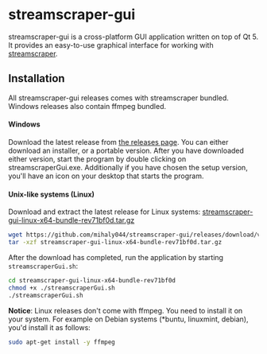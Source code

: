 # streamscraper-gui

streamscraper-gui is a cross-platform GUI application written on top of Qt 5.
It provides an easy-to-use graphical interface for working with [streamscraper](https://github.com/mihaly044/streamscraper).

## Installation
All streamscraper-gui releases comes with streamscraper bundled. Windows releases also contain ffmpeg bundled.

#### Windows
Download the latest release from [the releases page](https://github.com/mihaly044/streamscraper-gui/releases/tag/v0.1.rev-be66af-alpha).
You can either download an installer, or a portable version. After you have downloaded either version, start the program by double clicking on streamscraperGui.exe. Additionally if you have chosen the setup version, you'll have an icon on your desktop that starts the program.

#### Unix-like systems (Linux)
Download and extract the latest  release for Linux systems: [streamscraper-gui-linux-x64-bundle-rev71bf0d.tar.gz](https://github.com/mihaly044/streamscraper-gui/releases/download/v0.1.rev-be66af-alpha/streamscraper-gui-linux-x64-bundle-rev71bf0d.tar.gz)

```bash
wget https://github.com/mihaly044/streamscraper-gui/releases/download/v0.1.rev-be66af-alpha/streamscraper-gui-linux-x64-bundle-rev71bf0d.tar.gz)
tar -xzf streamscraper-gui-linux-x64-bundle-rev71bf0d.tar.gz 
```
After the download has completed, run the application by starting `streamscraperGui.sh`:

```bash
cd streamscraper-gui-linux-x64-bundle-rev71bf0d
chmod +x ./streamscraperGui.sh
./streamscraperGui.sh
```
**Notice**: Linux releases don't come with ffmpeg. You need to install it on your system. For example on Debian systems (*buntu, linuxmint, debian), you'd install it as follows:
```bash
sudo apt-get install -y ffmpeg
```

